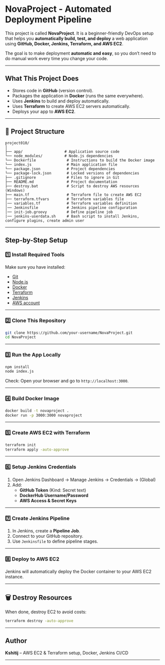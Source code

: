 # NovaProject - Automated Deployment Pipeline 

This project is called **NovaProject**. It is a beginner-friendly DevOps setup that helps you **automatically build, test, and deploy** a web application using **GitHub, Docker, Jenkins, Terraform, and AWS EC2**.

The goal is to make deployment **automatic and easy**, so you don’t need to do manual work every time you change your code.

---

##  What This Project Does
- Stores code in **GitHub** (version control).
- Packages the application in **Docker** (runs the same everywhere).
- Uses **Jenkins** to build and deploy automatically.
- Uses **Terraform** to create AWS EC2 servers automatically.
- Deploys your app to **AWS EC2**.

---

## 📂 Project Structure
```
project010/
│
├── app/                   # Application source code
└── node_modules/          # Node.js dependencies 
└── Dockerfile              # Instructions to build the Docker image
└── index.js                # Main application file
└── package.json            # Project dependencies
└── package-lock.json       # Locked versions of dependencies
├── .gitignore              # Files to ignore in Git
├── README.md               # Project documentation
├── destroy.bat             # Script to destroy AWS resources (Windows)
├── main.tf                 # Terraform file to create AWS EC2
├── terraform.tfvars        # Terraform variables file
│── variables.tf            # Terraform variables definition
│── Jenkinsfile             # Jenkins pipeline configuration
│── init-job.groovy         # Define pipeline job
|── jenkins-userdata.sh     # Bash script to install Jenkins, configure plugins, create admin user

```

---

##  Step-by-Step Setup

### 1️⃣ Install Required Tools
Make sure you have installed:
- [Git](https://git-scm.com/)
- [Node.js](https://nodejs.org/)
- [Docker](https://www.docker.com/)
- [Terraform](https://developer.hashicorp.com/terraform/downloads)
- [Jenkins](https://www.jenkins.io/)
- [AWS account](https://eu-north-1.signin.aws.amazon.com/oauth?client_id=arn%3Aaws%3Asignin%3A%3A%3Aconsole%2Fcanvas&code_challenge=l06EnnMA5qIlH7T0J-ZdLXdFO81-OjgJUPp85lCoyTQ&code_challenge_method=SHA-256&response_type=code&redirect_uri=https%3A%2F%2Fconsole.aws.amazon.com%2Fconsole%2Fhome%3FhashArgs%3D%2523%26isauthcode%3Dtrue%26nc2%3Dh_si%26src%3Dheader-signin%26state%3DhashArgsFromTB_eu-north-1_1c5d3e91dfa59701)

---

### 2️⃣ Clone This Repository
```bash
git clone https://github.com/your-username/NovaProject.git
cd NovaProject
```

---

### 3️⃣ Run the App Locally
```bash
npm install
node index.js
```
Check: Open your browser and go to `http://localhost:3000`.

---

### 4️⃣ Build Docker Image
```bash
docker build -t novaproject .
docker run -p 3000:3000 novaproject
```

---

### 5️⃣ Create AWS EC2 with Terraform
```bash
terraform init
terraform apply -auto-approve
```

---

### 6️⃣ Setup Jenkins Credentials
1. Open Jenkins Dashboard → Manage Jenkins → Credentials → (Global)
2. Add:
   - **GitHub Token** (Kind: Secret text)
   - **DockerHub Username/Password**
   - **AWS Access & Secret Keys**

---

### 7️⃣ Create Jenkins Pipeline
1. In Jenkins, create a **Pipeline Job**.
2. Connect to your GitHub repository.
3. Use `Jenkinsfile` to define pipeline stages.

---

### 8️⃣ Deploy to AWS EC2
Jenkins will automatically deploy the Docker container to your AWS EC2 instance.

---

## 🗑 Destroy Resources
When done, destroy EC2 to avoid costs:
```bash
terraform destroy -auto-approve
```

---

## Author
**Kshitij**  – AWS EC2 & Terraform setup, Docker, Jenkins CI/CD 

---
